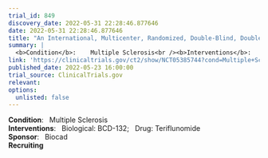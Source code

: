 ```yaml
---
trial_id: 849
discovery_date: 2022-05-31 22:28:46.877646
date: 2022-05-31 22:28:46.877646
title: "An International, Multicenter, Randomized, Double-Blind, Double-Masked Study of the Efficacy and Safety of BCD-132 (JSC BIOCAD, Russia) Using an Active Reference Drug (Teriflunomide) for the Treatment of Patients With Multiple Sclerosis"
summary: |
  <b>Condition</b>:    Multiple Sclerosis<br /><b>Interventions</b>:    Biological: BCD-132;   Drug: Teriflunomide<br /><b>Sponsor</b>:    Biocad<br /><b>Recruiting</b>
link: 'https://clinicaltrials.gov/ct2/show/NCT05385744?cond=Multiple+Sclerosis&sfpd_d=14&sel_rss=new14'
published_date: 2022-05-23 16:00:00
trial_source: ClinicalTrials.gov
relevant: 
options:
  unlisted: false
---
```

<b>Condition</b>:    Multiple Sclerosis<br /><b>Interventions</b>:    Biological: BCD-132;   Drug: Teriflunomide<br /><b>Sponsor</b>:    Biocad<br /><b>Recruiting</b>